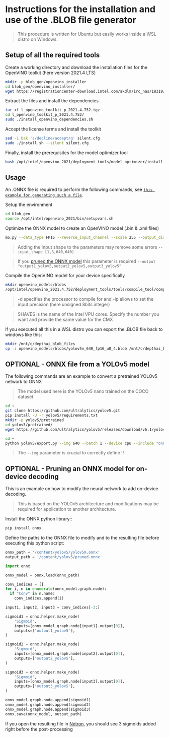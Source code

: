 # Instructions for the installation and use of the .BLOB file generator

> This procedure is written for Ubuntu but easily works inside a WSL distro on Windows.

## Setup of all the required tools

Create a working directory and download the installation files for the OpenVINO toolkit (here version 2021.4 LTS)

```bash
mkdir -p blob_gen/openvino_installer
cd blob_gen/openvino_installer/
wget https://registrationcenter-download.intel.com/akdlm/irc_nas/18319/l_openvino_toolkit_p_2021.4.752.tgz
```

Extract the files and install the dependencies
```bash
tar xf l_openvino_toolkit_p_2021.4.752.tgz
cd l_openvino_toolkit_p_2021.4.752/
sudo ./install_openvino_dependencies.sh
```

Accept the license terms and install the toolkit
```bash
sed -i.bak 's/decline/accept/g' silent.cfg
sudo ./install.sh --silent silent.cfg
```

Finally, install the prerequisites for the model optimizer tool
```bash
bash /opt/intel/openvino_2021/deployment_tools/model_optimizer/install_prerequisites/install_prerequisites.sh
```

## Usage

An .ONNX file is required to perform the following commands, see [`this example for generating such a file`](#optional---onnx-file-from-a-yolov5-model).

Setup the environment
```bash
cd blob_gen
source /opt/intel/openvino_2021/bin/setupvars.sh
```

Optimize the ONNX model to create an OpenVINO model (.bin & .xml files)
```bash
mo.py --data_type FP16 --reverse_input_channel --scale 255 --output_dir openvino_models/ --input_model yolov5/pretrained/yolov5n.onnx
```
> Adding the input shape to the parameters may remove some errors `--input_shape [1,3,640,640]`

> If you [pruned the ONNX model](#optional---pruning-an-onnx-model-for-on-device-decoding) this parameter is required `--output "output1_yolov5,output2_yolov5,output3_yolov5"`

Compile the OpenVINO model for your device specifically
```bash
mkdir openvino_models/blobs
/opt/intel/openvino_2021.4.752/deployment_tools/tools/compile_tool/compile_tool -ip U8 -d MYRIAD -VPU_NUMBER_OF_SHAVES 4 -VPU_NUMBER_OF_CMX_SLICES 4 -m openvino_models/yolov5n.xml -o openvino_models/blobs/yolov5n_640_fp16_u8_4.blob
```
> -d specifies the processor to compile for and -ip allows to set the input precision (here unsigned 8bits integer)

> SHAVES is the name of the Intel VPU cores. Specify the number you want and provide the same value for the CMX 

If you executed all this in a WSL distro you can export the .BLOB file back to windows like this:
```bash
mkdir /mnt/c/depthai_blob_files
cp -i openvino_models/blobs/yolov5n_640_fp16_u8_4.blob /mnt/c/depthai_blob_files/
```

## OPTIONAL - ONNX file from a YOLOv5 model
The following commands are an example to convert a pretrained YOLOv5 network to ONNX
> The model used here is the YOLOv5 nano trained on the COCO dataset
```bash
cd ~
git clone https://github.com/ultralytics/yolov5.git
pip install -U -r yolov5/requirements.txt
mkdir -p yolov5/pretrained
cd yolov5/pretrained/
wget https://github.com/ultralytics/yolov5/releases/download/v6.1/yolov5n.pt

cd ~
python yolov5/export.py --img 640 --batch 1 --device cpu --include "onnx" --simplify --weights yolov5/pretrained/yolov5n.pt
```
> The `--img` parameter is crucial to correctly define !!

## OPTIONAL - Pruning an ONNX model for on-device decoding

This is an example on how to modify the neural network to add on-device decoding.
> This is based on the YOLOv5 architecture and modifications may be required for application to another architecture.

Install the ONNX python library::
```bash
pip install onnx
```

Define the paths to the ONNX file to modify and to the resulting file before executing this python script:
```python
onnx_path = '/content/yolov5/yolov5m.onnx'
output_path = '/content/yolov5/pruned.onnx'

import onnx

onnx_model = onnx.load(onnx_path)

conv_indices = []
for i, n in enumerate(onnx_model.graph.node):
  if "Conv" in n.name:
    conv_indices.append(i)

input1, input2, input3 = conv_indices[-3:]

sigmoid1 = onnx.helper.make_node(
    'Sigmoid',
    inputs=[onnx_model.graph.node[input1].output[0]],
    outputs=['output1_yolov5'],
)

sigmoid2 = onnx.helper.make_node(
    'Sigmoid',
    inputs=[onnx_model.graph.node[input2].output[0]],
    outputs=['output2_yolov5'],
)

sigmoid3 = onnx.helper.make_node(
    'Sigmoid',
    inputs=[onnx_model.graph.node[input3].output[0]],
    outputs=['output3_yolov5'],
)

onnx_model.graph.node.append(sigmoid1)
onnx_model.graph.node.append(sigmoid2)
onnx_model.graph.node.append(sigmoid3)
onnx.save(onnx_model, output_path)
```

If you open the resulting file in [Netron](https://netron.app/), you should see 3 sigmoids added right before the post-processing